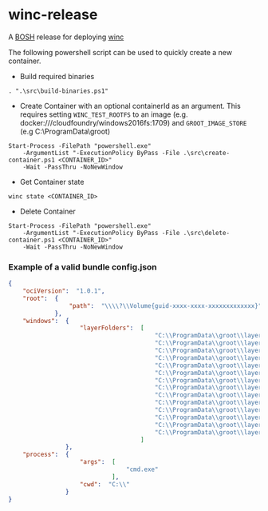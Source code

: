 # winc-release

A [BOSH](http://docs.cloudfoundry.org/bosh/) release for deploying [winc](https://github.com/cloudfoundry-incubator/winc)

The following powershell script can be used to quickly create a new container.

  

- Build required binaries

```
. ".\src\build-binaries.ps1"
```
 
  

- Create Container with an optional containerId as an argument. This requires
  setting `WINC_TEST_ROOTFS` to an image (e.g. docker:///cloudfoundry/windows2016fs:1709)
  and `GROOT_IMAGE_STORE` (e.g  C:\ProgramData\groot)

```
Start-Process -FilePath "powershell.exe" 
    -ArgumentList "-ExecutionPolicy ByPass -File .\src\create-container.ps1 <CONTAINER_ID>" 
    -Wait -PassThru -NoNewWindow
```
 
  

- Get Container state

```
winc state <CONTAINER_ID>
```
 
  

- Delete Container

```
Start-Process -FilePath "powershell.exe" 
    -ArgumentList "-ExecutionPolicy ByPass -File .\src\delete-container.ps1 <CONTAINER_ID>" 
    -Wait -PassThru -NoNewWindow
```
 
  

### Example of a valid bundle config.json

```json
{
    "ociVersion":  "1.0.1",
    "root":  {
                 "path":  "\\\\?\\Volume{guid-xxxx-xxxx-xxxxxxxxxxxxx}"
             },
    "windows":  {
                    "layerFolders":  [
                                         "C:\\ProgramData\\groot\\layers\\97216d1485ff5ff22223d192e109f27f6a572ed402c0101ac3dcda1c34005fbc",
                                         "C:\\ProgramData\\groot\\layers\\3f8d9bd20a719788f2a3ee007c163883dd9c28969a37157e6da176b91b7da9d0",
                                         "C:\\ProgramData\\groot\\layers\\82980a11ad9c46a7aea94b908596426f9f3a3fb56f6465f896611cc935ce3a4e",
                                         "C:\\ProgramData\\groot\\layers\\dbf3857e2afcbed7ac564190315f4788c0022268eabe43b5fe26a40b4e68cbd1",
                                         "C:\\ProgramData\\groot\\layers\\dfea4115e86fcd6074e9d385e9a87ad293fa5dec8be71869078fdd472999b611",
                                         "C:\\ProgramData\\groot\\layers\\c669ae1d992216a504303b3b7f369f95fa9f4f5603e43eefa63f6a831a095514",
                                         "C:\\ProgramData\\groot\\layers\\657b76954077f3af55ef57f21b25129f173e1e2d884906ff37556349e16b8fd7",
                                         "C:\\ProgramData\\groot\\layers\\5e5703d59b639088a93e4b7eb54b67e613d588bc7d4e3a6078e697f90959eea8",
                                         "C:\\ProgramData\\groot\\layers\\8a28725eefa3e0cca2505d516cf762ea2496452c12033503c42eb2743c79c44d",
                                         "C:\\ProgramData\\groot\\layers\\3dea474a8f409c4b335cd8b25296c72a3b158a1d70499b70fb57db67c39461c2",
                                         "C:\\ProgramData\\groot\\layers\\9c14dee2e911ade8094502386c9d5dfbdfa5eab18b99fcf0a59d0defe14bfa42",
                                         "C:\\ProgramData\\groot\\layers\\8fb5d1a9f91f06faae3766dcac10e820d6fcf3f8b5793efb5f5636219c543bc4",
                                         "C:\\ProgramData\\groot\\layers\\e298e2cdd214afbec639d00fd9929797b4aab0a02cf1b5be27442d8fa70b56d7",
                                         "C:\\ProgramData\\groot\\layers\\4bfe49d7bc33014df317149be23a71dfe176f2ddd6a78977068a37973dde89d8"
                                     ]
                },
    "process":  {
                    "args":  [
                                 "cmd.exe"
                             ],
                    "cwd":  "C:\\"
                }
}
```
 

